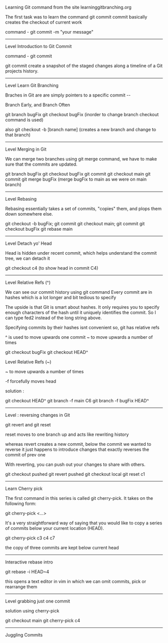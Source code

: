 Learning Git command from the site 
learninggitbranching.org


The first task was to learn the command git commit
commit basically creates the checkout of current work

command - git commit -m "your message"

------------------------------------------------------------------------------------

Level Introduction to Git Commit

command - git commit

git commit create a snapshot of the staged changes along a timeline of a Git projects history.

---------------------------------------------------------------------------------

Level Learn Git Branching

Braches in Git are  are simply pointers to a specific commit --

Branch Early, and Branch Often

git branch bugFix
git checkout bugFix (inorder to change branch checkout command is used)

also
git checkout -b [branch name] (creates a new branch and change to that branch)

-------------------------------------------------------------------------------------

Level Merging in Git

We can merge two branches using git merge command, we have to make sure that the commits are updated.


git branch bugFix
git checkout bugFix
git commit
git checkout main
git commit
git merge bugFix   (merge bugFix to main as we were on main branch)

-------------------------------------------------------------------------------------

Level Rebasing


Rebasing essentially takes a set of commits, "copies" them, and plops them down somewhere else.


git checkout -b bugFix; git commit
git checkout main; git commit
git checkout bugFix
git rebase main

-------------------------------------------------------------------------------------

Level Detach yo' Head

Head is hidden under recent commit, which helps understand the commit tree, we can detach it 


git checkout c4 (to show head in commit C4)

-------------------------------------------------------------------------------------

Level Relative Refs (^)

We can see our commit history using git command
Every commit are in hashes which is a lot longer and bit tedious to specify

The upside is that Git is smart about hashes. It only requires you to specify enough characters of the hash until it uniquely identifies the commit. So I can type fed2 instead of the long string above.

Specifying commits by their hashes isnt convenient so, git has relative refs

^ is used to move upwards one commit
~<num> to move upwards a number of times

git checkout bugFix
git checkout HEAD^

Level Relative Refs (~)

~<num> to move upwards a number of times

-f forcefully moves head

solution :

git checkout HEAD^
git branch -f main C6
git branch -f bugFix HEAD^

-------------------------------------------------------------------------------------

Level : reversing changes in Git

git revert
and git reset

reset moves to one branch up and acts like rewriting history

whereas
revert creates a new commit, below the commit we wanted to reverse
it just happens to introduce changes that exactly reverses the commit of prev one

With reverting, you can push out your changes to share with others.

git checkout pushed
git revert pushed
git checkout local
git reset c1


-------------------------------------------------------------------------------------


Learn Cherry pick

The first command in this series is called git cherry-pick. It takes on the following form:

git cherry-pick <Commit1> <Commit2> <...>

It's a very straightforward way of saying that you would like to copy a series of commits below your current location (HEAD).

git cherry-pick c3 c4 c7

the copy of three commits are kept below current head

-------------------------------------------------------------------------------------

Interactive rebase intro

git rebase -i HEAD~4



this opens a text editor in vim 
in which we can omit commits, pick or rearrange them


-------------------------------------------------------------------------------------

Level grabbing just one commit

solution using cherry-pick

git checkout main
git cherry-pick c4


-------------------------------------------------------------------------------------

Juggling Commits

